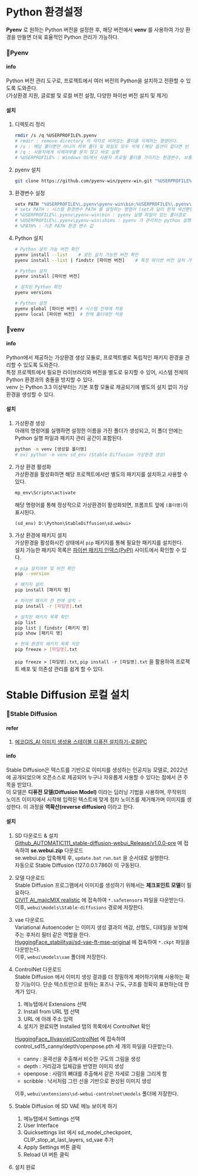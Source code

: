 # Python 환경설정
**Pyenv** 로 원하는 Python 버전을 설정한 후, 해당 버전에서 **venv** 를 사용하여 가상 환경을 만들면 더욱 효율적인 Python 관리가 가능하다.
### 📌Pyenv
#### info
Python 버전 관리 도구로, 프로젝트에서 여러 버전의 Python을 설치하고 전환할 수 있도록 도와준다.</br>
(가상환경 지원, 글로벌 및 로컬 버전 설정, 다양한 파이썬 버전 설치 및 제거)
#### 설치
1. 디렉토리 정리</br>
    ```bash
    rmdir /s /q %USERPROFILE%.pyenv
    # rmdir : remove directory 의 약자로 비어있는 폴더를 삭제하는 명령어다.
    # /s : 해당 폴더뿐만 아니라 하위 폴더 및 파일도 모두 삭제 (해당 옵션이 없다면 빈 폴더만 삭제할 수 있다.)
    # /q : 사용자에게 삭제여부를 묻지 않고 바로 실행
    # %USERPROFILE% : Windows OS에서 사용자 프로필 폴더를 가리키는 환경변수, 보통 "C:\Users\사용자이름" 형태로 설정된다.
    ```
2. pyenv 설치</br>
    ```bash
    git clone https://github.com/pyenv-win/pyenv-win.git "%USERPROFILE%\.pyenv"
    ```
3. 환경변수 설정</br>
    ```bash
    setx PATH "%USERPROFILE%\.pyenv\pyenv-win\bin;%USERPROFILE%\.pyenv\pyenv-win\shims;%PATH%"
    # setx PATH : 시스템 환경변수 PATH 를 설정하는 명령어 (set과 달리 현재 세션뿐만 아니라 시스템에 영구적으로 환경변수를 설정한다.)
    # %USERPROFILE%\.pyenv\pyenv-win\bin : pyenv 실행 파일이 있는 폴더경로
    # %USERPROFILE%\.pyenv\pyenv-win\shims : pyenv 가 관리하는 python 실행 파일을 포함하는 폴더경로
    # %PATH% : 기존 PATH 환경 변수 값
    ```
4. Python 설치</br>
    ```bash
    # Python 설치 가능 버전 확인
    pyenv install --list    # 모든 설치 가능한 버전 확인
    pyenv install --list | findstr [파이썬 버전]    # 특정 파이썬 버전 설치 가능여부 확인

    # Python 설치
    pyenv install [파이썬 버전]

    # 설치된 Python 확인
    pyenv versions

    # Python 설정
    pyenv global [파이썬 버전] # 시스템 전체에 적용
    pyenv local [파이썬 버전]  # 현재 폴더에만 적용
    ```
### 📌venv
#### info
Python에서 제공하는 가상환경 생성 모듈로, 프로젝트별로 독립적인 패키지 환경을 관리할 수 있도록 도와준다.</br>
특정 프로젝트에서 필요한 라이브러리와 버전을 별도로 유지할 수 있어, 시스템 전체의 Python 환경과의 충돌을 방지할 수 있다.</br>
venv 는 Python 3.3 이상부터는 기본 포함 모듈로 제공되기에 별도의 설치 없이 가상 환경을 생성할 수 있다.</br>
#### 설치
1. 가상환경 생성</br>
    아래의 명령어를 실행하면 설정한 이름을 가진 폴더가 생성되고, 이 폴더 안에는 Python 실행 파일과 패키지 관리 공간이 포함된다.</br>
    ```bash
    python -m venv [생성할 폴더명]
    # ex) python -m venv sd_env (Stable Diffusion 가상환경 생성)
    ```
2. 가상 환경 활성화</br>
    가상환경을 활성화하면 해당 프로젝트에서만 별도의 패키지를 설치하고 사용할 수 있다.</br>
    ```bash
    mp_env\Scripts\activate
    ```
    해당 명령어를 통해 정상적으로 가상환경이 활성화되면, 프롬프트 앞에 `(폴더명)`이 표시된다.</br>
    ```
    (sd_env) D:\Python\StableDiffusion\sd.webui>
    ```
3. 가상 환경에 패키지 설치</br>
    가상환경을 활성화시킨 상태에서 `pip` 패키지를 통해 필요한 패키지를 설치한다.</br>
    설치 가능한 패키지 목록은 [파이썬 패키지 인덱스(PyPI)](https://pypi.org/) 사이트에서 확인할 수 있다.</br>
    ```bash
    # pip 설치여부 및 버전 확인
    pip --version

    # 패키지 설치
    pip install [패키지 명]

    # 파이썬 패키지 한 번에 설치 ⭐
    pip install -r [파일명].txt

    # 설치된 패키지 목록 확인
    pip list
    pip list | findstr [패키지 명]
    pip show [패키지 명]

    # 현재 환경의 패키지 목록 저장
    pip freeze > [파일명].txt
    ```
    `pip freeze > [파일명].txt`, `pip install -r [파일명].txt` 을 활용하여 프로젝트 배포 및 의존성 관리를 쉽게 할 수 있다.</br>

# Stable Diffusion 로컬 설치
### 📌Stable Diffusion
#### refer
1. [에코GIS_AI 이미지 생성용 스테이블 디퓨전 설치하기-로컬PC](https://ecogis.tistory.com/entry/AI-%EC%9D%B4%EB%AF%B8%EC%A7%80-%EC%83%9D%EC%84%B1%EC%9A%A9-%EC%8A%A4%ED%85%8C%EC%9D%B4%EB%B8%94-%EB%94%94%ED%93%A8%EC%A0%84-%EC%84%A4%EC%B9%98%ED%95%98%EA%B8%B0)
#### info
Stable Diffusion은 텍스트를 기반으로 이미지를 생성하는 인공지능 모델로, 2022년에 공개되었으며 오픈소스로 제공되어 누구나 자유롭게 사용할 수 있다는 점에서 큰 주목을 받았다.</br>
이 모델은 **디퓨전 모델(Diffusion Model)** 이라는 딥러닝 기법을 사용하며, 무작위의 노이즈 이미지에서 시작해 입력된 텍스트에 맞게 점차 노이즈를 제거해가며 이미지를 생성한다. 이 과정을 **역확산(reverse diffusion)** 이라고 한다.</br>
#### 설치
1. SD 다운로드 & 설치</br>
    [Github_AUTOMATIC111_stable-diffusion-webui_Release/v1.0.0-pre](https://github.com/AUTOMATIC1111/stable-diffusion-webui/releases/tag/v1.0.0-pre) 에 접속하여 **se.webui.zip** 다운로드</br>
    se.webui.zip 압축해제 후, `update.bat` `run.bat` 을 순서대로 실행한다.</br>
    자동으로 Stable Diffusion (127.0.0.1:7860) 이 구동된다.</br>
2. 모델 다운로드</br>
    Stable Diffusion 프로그램에서 이미지를 생성하기 위해서는 **체크포인트 모델**이 필요하다.</br>
    [CIVIT AI_majicMIX realistic](https://civitai.com/models/43331/majicmix-realistic?modelVersionId=176425) 에 접속하여 `*.safetensors` 파일을 다운받는다.</br>
    이후, `webui\models\Stable-diffusions` 경로에 저장한다.</br>
3. vae 다운로드</br>
    Variational Autoencoder 는 이미지 생성 결과의 색감, 선명도, 디테일을 보정해주는 후처리 필터 같은 역할을 한다.</br>
    [HuggingFace_stabilityai/sd-vae-ft-mse-original](https://huggingface.co/stabilityai/sd-vae-ft-mse-original/blob/main/vae-ft-mse-840000-ema-pruned.ckpt) 에 접속하여 `*.ckpt` 파일을 다운받는다.</br>
    이후, `webui\models\vae` 폴더에 저장한다.</br>
4. ControlNet 다운로드</br>
    Stable Diffusion 에서 이미지 생성 결과를 더 정밀하게 제어하기위해 사용하는 확장 기능이다. 단순 텍스트만으로 원하는 포즈나 구도, 구조를 정확히 표현하는데 한계가 있다.</br>
    1. 메뉴탭에서 Extensions 선택
    2. Install from URL 탭 선택
    3. URL 에 아래 주소 입력
    4. 설치가 완료되면 Installed 탭의 목록에서 ControlNet 확인
    
    [HuggingFace_lllyasviel/ControlNet](https://huggingface.co/lllyasviel/ControlNet/tree/main/models) 에 접속하여 control_sd15_canny/depth/openpose.pth 세 개의 파일을 다운받는다.</br>
    - canny : 윤곽선을 추출해서 비슷한 구도의 그림을 생성
    - depth : 거리감과 입체감을 반영한 이미지 생성
    - openpose : 사람의 뼈대를 추출해서 같은 자세로 그림을 그리게 함
    - scribble : 낙서처럼 그린 선을 기반으로 완성된 이미지 생성

    이후, `webui\extensions\sd-webui-controlnet\models` 폴더에 저장한다.</br>
5. Stable Diffusion 에 SD VAE 메뉴 보이게 하기</br>
    1. 메뉴탭에서 Settings 선택
    2. User Interface
    3. Quicksettings list 에서  sd_model_checkpoint, CLIP_stop_at_last_layers, sd_vae 추가
    4. Apply Settings 버튼 클릭
    5. Reload UI 버튼 클릭
6. 설치 완료</br>
